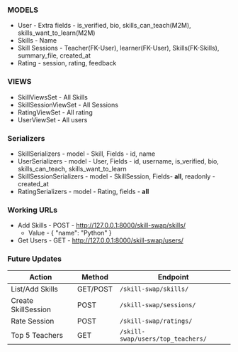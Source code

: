 ### MODELS
- User - Extra fields - is_verified, bio, skills_can_teach(M2M), skills_want_to_learn(M2M)
- Skills - Name
- Skill Sessions - Teacher(FK-User), learner(FK-User), Skills(FK-Skills), summary_file, created_at
- Rating - session, rating, feedback

### VIEWS
- SkillViewsSet - All Skills
- SkillSessionViewSet - All Sessions
- RatingViewSet - All rating
- UserViewSet - All users

### Serializers
- SkillSerializers - model - Skill, Fields - id, name
- UserSerializers - model - User, Fields - id, username, is_verified, bio, skills_can_teach, skills_want_to_learn
- SkillSessionSerializers - model - SkillSession, Fields- __all__, readonly - created_at
- RatingSerializers - model - Rating, fields - __all__

### Working URLs
- Add Skills - POST - http://127.0.0.1:8000/skill-swap/skills/
    -  Value -   {
                "name": "Python"
                  }
- Get Users - GET - http://127.0.0.1:8000/skill-swap/users/

### Future Updates
| Action              | Method   | Endpoint                          |
| ------------------- | -------- | --------------------------------- |
| List/Add Skills     | GET/POST | `/skill-swap/skills/`             |
| Create SkillSession | POST     | `/skill-swap/sessions/`           |
| Rate Session        | POST     | `/skill-swap/ratings/`            |
| Top 5 Teachers      | GET      | `/skill-swap/users/top_teachers/` |
